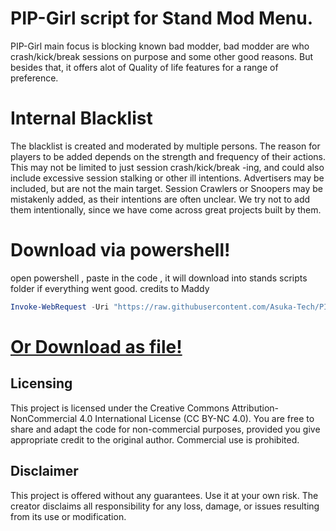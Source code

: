 # PIP-Girl script for Stand Mod Menu.
PIP-Girl main focus is blocking known bad modder, bad modder are who crash/kick/break sessions on purpose and some other good reasons.
But besides that, it offers alot of Quality of life features for a range of preference.

# Internal Blacklist
The blacklist is created and moderated by multiple persons.
The reason for players to be added depends on the strength and frequency of their actions.
This may not be limited to just session crash/kick/break -ing, and could also include excessive session stalking or other ill intentions.
Advertisers may be included, but are not the main target.
Session Crawlers or Snoopers may be mistakenly added, as their intentions are often unclear. We try not to add them intentionally, since we have come across great projects built by them.

# Download via powershell!
open powershell , paste in the code , it will download into stands scripts folder if everything went good. credits to Maddy
```powershell
Invoke-WebRequest -Uri "https://raw.githubusercontent.com/Asuka-Tech/PIP-Girl/main/PIP-Girl.pluto" -OutFile "$env:APPDATA\Stand\Lua Scripts\PIP-Girl.pluto"; If ([System.IO.File]::Exists("$env:APPDATA\Stand\Lua Scripts\PIP-Girl.pluto")) {"`r`nInstalled Successfully`r`n"} Else {"`r`nInstall Failed, Try Installing Manually`r`n"}
```

# [Or Download as file!](https://github.com/Asuka-Tech/PIP-Girl/releases/download/LatestAutoInstall/PIP-Girl.pluto)

## Licensing
This project is licensed under the Creative Commons Attribution-NonCommercial 4.0 International License (CC BY-NC 4.0). You are free to share and adapt the code for non-commercial purposes, provided you give appropriate credit to the original author. Commercial use is prohibited.

## Disclaimer
This project is offered without any guarantees. Use it at your own risk. The creator disclaims all responsibility for any loss, damage, or issues resulting from its use or modification.
